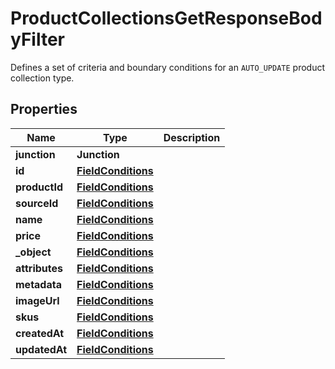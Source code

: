 

# ProductCollectionsGetResponseBodyFilter

Defines a set of criteria and boundary conditions for an `AUTO_UPDATE` product collection type.

## Properties

| Name | Type | Description |
|------------ | ------------- | ------------- |
|**junction** | **Junction** |  |
|**id** | [**FieldConditions**](FieldConditions.md) |  |
|**productId** | [**FieldConditions**](FieldConditions.md) |  |
|**sourceId** | [**FieldConditions**](FieldConditions.md) |  |
|**name** | [**FieldConditions**](FieldConditions.md) |  |
|**price** | [**FieldConditions**](FieldConditions.md) |  |
|**_object** | [**FieldConditions**](FieldConditions.md) |  |
|**attributes** | [**FieldConditions**](FieldConditions.md) |  |
|**metadata** | [**FieldConditions**](FieldConditions.md) |  |
|**imageUrl** | [**FieldConditions**](FieldConditions.md) |  |
|**skus** | [**FieldConditions**](FieldConditions.md) |  |
|**createdAt** | [**FieldConditions**](FieldConditions.md) |  |
|**updatedAt** | [**FieldConditions**](FieldConditions.md) |  |



